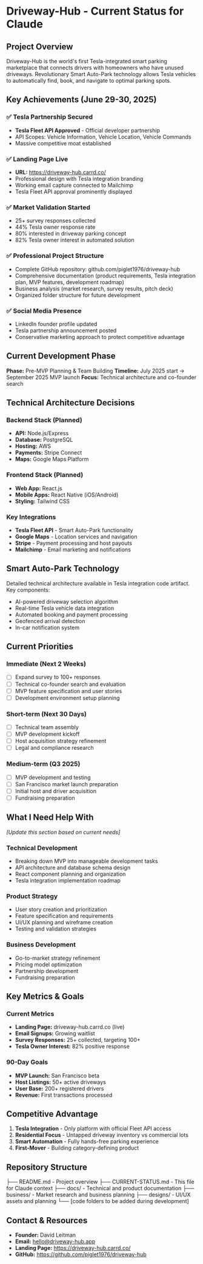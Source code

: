 # Driveway-Hub - Current Status for Claude

## Project Overview
Driveway-Hub is the world's first Tesla-integrated smart parking marketplace that connects drivers with homeowners who have unused driveways. Revolutionary Smart Auto-Park technology allows Tesla vehicles to automatically find, book, and navigate to optimal parking spots.

## Key Achievements (June 29-30, 2025)

### ✅ Tesla Partnership Secured
- **Tesla Fleet API Approved** - Official developer partnership
- API Scopes: Vehicle Information, Vehicle Location, Vehicle Commands
- Massive competitive moat established

### ✅ Landing Page Live
- **URL:** https://driveway-hub.carrd.co/
- Professional design with Tesla integration branding
- Working email capture connected to Mailchimp
- Tesla Fleet API approval prominently displayed

### ✅ Market Validation Started
- 25+ survey responses collected
- 44% Tesla owner response rate
- 80% interested in driveway parking concept
- 82% Tesla owner interest in automated solution

### ✅ Professional Project Structure
- Complete GitHub repository: github.com/piglet1976/driveway-hub
- Comprehensive documentation (product requirements, Tesla integration plan, MVP features, development roadmap)
- Business analysis (market research, survey results, pitch deck)
- Organized folder structure for future development

### ✅ Social Media Presence
- LinkedIn founder profile updated
- Tesla partnership announcement posted
- Conservative marketing approach to protect competitive advantage

## Current Development Phase
**Phase:** Pre-MVP Planning & Team Building
**Timeline:** July 2025 start → September 2025 MVP launch
**Focus:** Technical architecture and co-founder search

## Technical Architecture Decisions

### Backend Stack (Planned)
- **API:** Node.js/Express
- **Database:** PostgreSQL
- **Hosting:** AWS
- **Payments:** Stripe Connect
- **Maps:** Google Maps Platform

### Frontend Stack (Planned)
- **Web App:** React.js
- **Mobile Apps:** React Native (iOS/Android)
- **Styling:** Tailwind CSS

### Key Integrations
- **Tesla Fleet API** - Smart Auto-Park functionality
- **Google Maps** - Location services and navigation
- **Stripe** - Payment processing and host payouts
- **Mailchimp** - Email marketing and notifications

## Smart Auto-Park Technology
Detailed technical architecture available in Tesla integration code artifact. Key components:
- AI-powered driveway selection algorithm
- Real-time Tesla vehicle data integration
- Automated booking and payment processing
- Geofenced arrival detection
- In-car notification system

## Current Priorities

### Immediate (Next 2 Weeks)
- [ ] Expand survey to 100+ responses
- [ ] Technical co-founder search and evaluation
- [ ] MVP feature specification and user stories
- [ ] Development environment setup planning

### Short-term (Next 30 Days)
- [ ] Technical team assembly
- [ ] MVP development kickoff
- [ ] Host acquisition strategy refinement
- [ ] Legal and compliance research

### Medium-term (Q3 2025)
- [ ] MVP development and testing
- [ ] San Francisco market launch preparation
- [ ] Initial host and driver acquisition
- [ ] Fundraising preparation

## What I Need Help With
*[Update this section based on current needs]*

### Technical Development
- Breaking down MVP into manageable development tasks
- API architecture and database schema design
- React component planning and organization
- Tesla integration implementation roadmap

### Product Strategy
- User story creation and prioritization
- Feature specification and requirements
- UI/UX planning and wireframe creation
- Testing and validation strategies

### Business Development
- Go-to-market strategy refinement
- Pricing model optimization
- Partnership development
- Fundraising preparation

## Key Metrics & Goals

### Current Metrics
- **Landing Page:** driveway-hub.carrd.co (live)
- **Email Signups:** Growing waitlist
- **Survey Responses:** 25+ collected, targeting 100+
- **Tesla Owner Interest:** 82% positive response

### 90-Day Goals
- **MVP Launch:** San Francisco beta
- **Host Listings:** 50+ active driveways
- **User Base:** 200+ registered drivers
- **Revenue:** First transactions processed

## Competitive Advantage
1. **Tesla Integration** - Only platform with official Fleet API access
2. **Residential Focus** - Untapped driveway inventory vs commercial lots  
3. **Smart Automation** - Fully hands-free parking experience
4. **First-Mover** - Building category-defining product

## Repository Structure
├── README.md - Project overview
├── CURRENT-STATUS.md - This file for Claude context
├── docs/ - Technical and product documentation
├── business/ - Market research and business planning
├── designs/ - UI/UX assets and planning
└── [code folders to be added during development]

## Contact & Resources
- **Founder:** David Leitman
- **Email:** hello@driveway-hub.app
- **Landing Page:** https://driveway-hub.carrd.co/
- **GitHub:** https://github.com/piglet1976/driveway-hub


